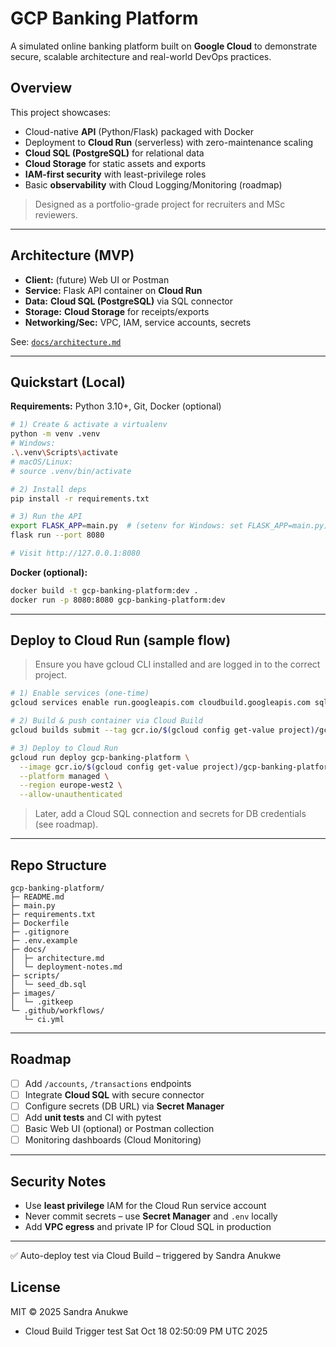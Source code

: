 # GCP Banking Platform 

A simulated online banking platform built on **Google Cloud** to demonstrate secure, scalable architecture and real-world DevOps practices.

##  Overview
This project showcases:
- Cloud-native **API** (Python/Flask) packaged with Docker
- Deployment to **Cloud Run** (serverless) with zero-maintenance scaling
- **Cloud SQL (PostgreSQL)** for relational data
- **Cloud Storage** for static assets and exports
- **IAM-first security** with least-privilege roles
- Basic **observability** with Cloud Logging/Monitoring (roadmap)

> Designed as a portfolio-grade project for recruiters and MSc reviewers.

---

## Architecture (MVP)
- **Client:** (future) Web UI or Postman
- **Service:** Flask API container on **Cloud Run**
- **Data:** **Cloud SQL (PostgreSQL)** via SQL connector
- **Storage:** **Cloud Storage** for receipts/exports
- **Networking/Sec:** VPC, IAM, service accounts, secrets

See: [`docs/architecture.md`](docs/architecture.md)

---

## Quickstart (Local)
**Requirements:** Python 3.10+, Git, Docker (optional)

```bash
# 1) Create & activate a virtualenv
python -m venv .venv
# Windows:
.\.venv\Scripts\activate
# macOS/Linux:
# source .venv/bin/activate

# 2) Install deps
pip install -r requirements.txt

# 3) Run the API
export FLASK_APP=main.py  # (setenv for Windows: set FLASK_APP=main.py)
flask run --port 8080

# Visit http://127.0.0.1:8080
```

**Docker (optional):**
```bash
docker build -t gcp-banking-platform:dev .
docker run -p 8080:8080 gcp-banking-platform:dev
```

---

## Deploy to Cloud Run (sample flow)
> Ensure you have gcloud CLI installed and are logged in to the correct project.

```bash
# 1) Enable services (one-time)
gcloud services enable run.googleapis.com cloudbuild.googleapis.com sqladmin.googleapis.com

# 2) Build & push container via Cloud Build
gcloud builds submit --tag gcr.io/$(gcloud config get-value project)/gcp-banking-platform

# 3) Deploy to Cloud Run
gcloud run deploy gcp-banking-platform \
  --image gcr.io/$(gcloud config get-value project)/gcp-banking-platform \
  --platform managed \
  --region europe-west2 \
  --allow-unauthenticated
```

> Later, add a Cloud SQL connection and secrets for DB credentials (see roadmap).

---

## Repo Structure
```
gcp-banking-platform/
├─ README.md
├─ main.py
├─ requirements.txt
├─ Dockerfile
├─ .gitignore
├─ .env.example
├─ docs/
│  ├─ architecture.md
│  └─ deployment-notes.md
├─ scripts/
│  └─ seed_db.sql
├─ images/
│  └─ .gitkeep
└─ .github/workflows/
   └─ ci.yml
```

---

## Roadmap
- [ ] Add `/accounts`, `/transactions` endpoints
- [ ] Integrate **Cloud SQL** with secure connector
- [ ] Configure secrets (DB URL) via **Secret Manager**
- [ ] Add **unit tests** and CI with pytest
- [ ] Basic Web UI (optional) or Postman collection
- [ ] Monitoring dashboards (Cloud Monitoring)

---

##  Security Notes
- Use **least privilege** IAM for the Cloud Run service account
- Never commit secrets – use **Secret Manager** and `.env` locally
- Add **VPC egress** and private IP for Cloud SQL in production

---

✅ Auto-deploy test via Cloud Build – triggered by Sandra Anukwe

##  License
MIT © 2025 Sandra Anukwe
- Cloud Build Trigger test Sat Oct 18 02:50:09 PM UTC 2025
